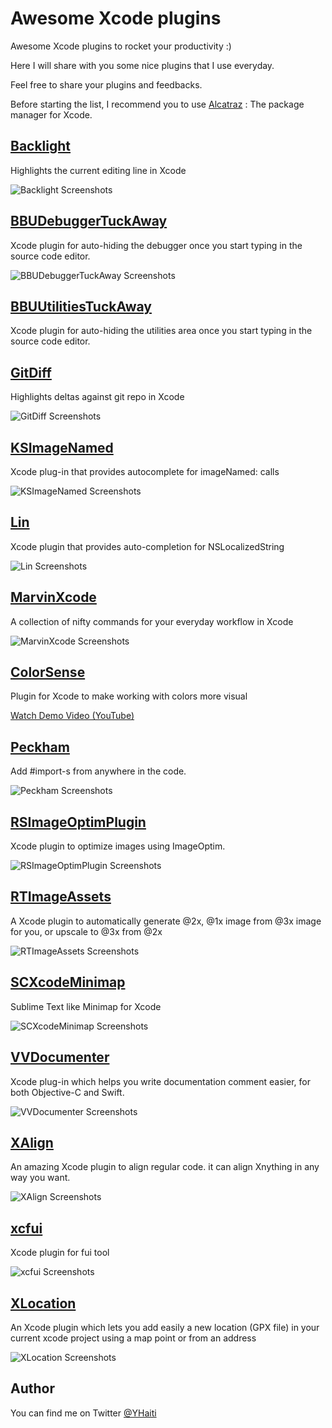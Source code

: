 # Awesome Xcode plugins
Awesome Xcode plugins to rocket your productivity :)

Here I will share with you some nice plugins that I use everyday.

Feel free to share your plugins and feedbacks.

Before starting the list, I recommend you to use [Alcatraz](http://alcatraz.io/) : The package manager for Xcode.

## [Backlight](https://github.com/limejelly/Backlight-for-XCode)
Highlights the current editing line in Xcode

![Backlight Screenshots](https://raw.githubusercontent.com/limejelly/Backlight-for-XCode/master/screenshot.png)

## [BBUDebuggerTuckAway](https://github.com/neonichu/BBUDebuggerTuckAway)
Xcode plugin for auto-hiding the debugger once you start typing in the source code editor.

![BBUDebuggerTuckAway Screenshots](https://raw.githubusercontent.com/neonichu/BBUDebuggerTuckAway/master/plugin.gif)

## [BBUUtilitiesTuckAway](https://github.com/neonichu/BBUDebuggerTuckAway)
Xcode plugin for auto-hiding the utilities area once you start typing in the source code editor.

## [GitDiff](https://github.com/johnno1962/GitDiff)
Highlights deltas against git repo in Xcode

![GitDiff Screenshots](https://camo.githubusercontent.com/c28d1cf0d3b079c807f79cb6deb5785aff28e9be/687474703a2f2f696e6a656374696f6e666f7278636f64652e6a6f686e686f6c6473776f7274682e636f6d2f67697464696666322e706e67)

## [KSImageNamed](https://github.com/ksuther/KSImageNamed-Xcode)
Xcode plug-in that provides autocomplete for imageNamed: calls

![KSImageNamed Screenshots](https://camo.githubusercontent.com/c354bf04524df86daeabe7a6d2b9926fac790f85/68747470733a2f2f7261772e6769746875622e636f6d2f6b7375746865722f4b53496d6167654e616d65642d58636f64652f6d61737465722f73637265656e73686f742e676966)

## [Lin](https://github.com/questbeat/Lin)
Xcode plugin that provides auto-completion for NSLocalizedString

![Lin Screenshots](https://camo.githubusercontent.com/b8bc5293afe5e8f1ccb307710a38ed58923883e7/68747470733a2f2f7261772e6769746875622e636f6d2f7175657374626561742f4c696e2f6d61737465722f73637265656e73686f742e676966)

## [MarvinXcode](https://github.com/zenangst/MarvinXcode)
A collection of nifty commands for your everyday workflow in Xcode

![MarvinXcode Screenshots](https://raw.githubusercontent.com/zenangst/MarvinXcode/master/screenshot.png)

## [ColorSense](https://github.com/omz/ColorSense-for-Xcode)
Plugin for Xcode to make working with colors more visual

[Watch Demo Video (YouTube)](http://www.youtube.com/watch?v=eblRfDQM0Go)

## [Peckham](https://github.com/markohlebar/Peckham)
Add #import-s from anywhere in the code.

![Peckham Screenshots](https://raw.githubusercontent.com/markohlebar/Peckham/master/Misc/Peckham.gif)

## [RSImageOptimPlugin](https://github.com/yeahdongcn/RSImageOptimPlugin)
Xcode plugin to optimize images using ImageOptim.

![RSImageOptimPlugin Screenshots](https://raw.githubusercontent.com/yeahdongcn/RSImageOptimPlugin/master/ImageOptim-screenshot@2x.png)

## [RTImageAssets](https://github.com/rickytan/RTImageAssets)
A Xcode plugin to automatically generate @2x, @1x image from @3x image for you, or upscale to @3x from @2x

![RTImageAssets Screenshots](https://raw.githubusercontent.com/rickytan/RTImageAssets/master/ScreenCap/usage.gif)

## [SCXcodeMinimap](https://github.com/stefanceriu/SCXcodeMiniMap)
Sublime Text like Minimap for Xcode

![SCXcodeMinimap Screenshots](https://raw.githubusercontent.com/rickytan/RTImageAssets/master/ScreenCap/usage.gif)

## [VVDocumenter](https://github.com/onevcat/VVDocumenter-Xcode)
Xcode plug-in which helps you write documentation comment easier, for both Objective-C and Swift.

![VVDocumenter Screenshots](https://camo.githubusercontent.com/ca5518c9872e15b8a95b9d8c5f44bc331977d710/68747470733a2f2f7261772e6769746875622e636f6d2f6f6e65766361742f5656446f63756d656e7465722d58636f64652f6d61737465722f53637265656e53686f742e676966)

## [XAlign](https://github.com/qfish/XAlign)
An amazing Xcode plugin to align regular code. it can align Xnything in any way you want.

![XAlign Screenshots](https://camo.githubusercontent.com/7973c0e352b1f91e3efe5b3550cff5df97f4589a/687474703a2f2f7166692e73682f58416c69676e2f696d616765732f657175616c2e676966)

## [xcfui](https://github.com/jcavar/xcfui)
Xcode plugin for fui tool

![xcfui Screenshots](https://raw.githubusercontent.com/jcavar/xcfui/master/preview.png)

## [XLocation](https://github.com/StefanLage/XLocation)
An Xcode plugin which lets you add easily a new location (GPX file) in your current xcode project using a map point or from an address

![XLocation Screenshots](https://raw.githubusercontent.com/StefanLage/XLocation/master/Screens/demo_map.gif)

## Author

You can find me on Twitter [@YHaiti](https://twitter.com/YHaiti)
